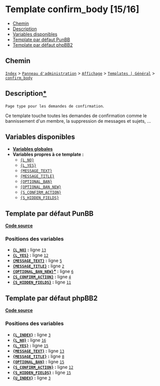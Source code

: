 # Template confirm_body [15/16]
* [Chemin](#chemin)
* [Description](#description)
* [Variables disponibles](#variables-disponibles)
* [Template par défaut PunBB](#template-par-dfaut-punbb)
* [Template par défaut phpBB2](#template-par-dfaut-phpbb2)

## Chemin
[`Index`](http://votre-forum.appspot.com/#/admin/,&part=themes,&mode=main&sub=templates,?mode=edit_main&part=themes&sub=templates&t=103) > [`Panneau d'administration`](http://votre-forum.appspot.com/admin/#&part=themes,&mode=main&sub=templates,?mode=edit_main&part=themes&sub=templates&t=103) > [`Affichage`](http://votre-forum.appspot.com/admin/?part=themes#&mode=main&sub=templates,?mode=edit_main&part=themes&sub=templates&t=103) > [`Templates | Général`](http://votre-forum.appspot.com/admin/?mode=main&part=themes&sub=templates#?mode=edit_main&part=themes&sub=templates&t=103) > [`confirm_body`](http://votre-forum.appspot.com/admin/?mode=edit_main&part=themes&sub=templates&t=103)

## Description[*](https://fa-tvars.appspot.com/tpl/confirm_body)
`Page type pour les demandes de confirmation`.

Ce template touche toutes les demandes de confirmation comme le bannissement d'un membre, la suppression de messages et sujets, ...

## Variables disponibles
* [__Variables globales__](../../variables_globales.md#readme)
* __Variables propres à ce template :__
    * [`{L_NO}`](https://github.com/Etana/template/blob/master/var/L_NO.md#readme)
    * [`{L_YES}`](https://github.com/Etana/template/blob/master/var/L_YES.md#readme)
    * [`{MESSAGE_TEXT}`](https://github.com/Etana/template/blob/master/var/MESSAGE_TEXT.md#readme)
    * [`{MESSAGE_TITLE}`](https://github.com/Etana/template/blob/master/var/MESSAGE_TITLE.md#readme)
    * [`{OPTIONAL_BAN}`](https://github.com/Etana/template/blob/master/var/OPTIONAL_BAN.md#readme)
    * [`{OPTIONAL_BAN_NEW}`](https://github.com/Etana/template/blob/master/var/OPTIONAL_BAN_NEW.md#readme)
    * [`{S_CONFIRM_ACTION}`](https://github.com/Etana/template/blob/master/var/S_CONFIRM_ACTION.md#readme)
    * [`{S_HIDDEN_FIELDS}`](https://github.com/Etana/template/blob/master/var/S_HIDDEN_FIELDS.md#readme)

## Template par défaut PunBB

[__Code source__](../src/punbb/confirm_body.tpl#files)

### Positions des variables 

* __[`{L_NO}`](https://github.com/Etana/template/blob/master/var/L_NO.md#readme) :__ ligne [`13`](../src/punbb/confirm_body.tpl#L13)
* __[`{L_YES}`](https://github.com/Etana/template/blob/master/var/L_YES.md#readme) :__ ligne [`12`](../src/punbb/confirm_body.tpl#L12)
* __[`{MESSAGE_TEXT}`](https://github.com/Etana/template/blob/master/var/MESSAGE_TEXT.md#readme) :__ ligne [`5`](../src/punbb/confirm_body.tpl#L5)
* __[`{MESSAGE_TITLE}`](https://github.com/Etana/template/blob/master/var/MESSAGE_TITLE.md#readme) :__ ligne [`2`](../src/punbb/confirm_body.tpl#L2)
* __[`{OPTIONAL_BAN_NEW}`](https://github.com/Etana/template/blob/master/var/OPTIONAL_BAN_NEW.md#readme)<a href="https://fa-tvars.appspot.com/var/OPTIONAL_BAN_NEW">*</a> :__ ligne [`6`](../src/punbb/confirm_body.tpl#L6)
* __[`{S_CONFIRM_ACTION}`](https://github.com/Etana/template/blob/master/var/S_CONFIRM_ACTION.md#readme) :__ ligne [`4`](../src/punbb/confirm_body.tpl#L4)
* __[`{S_HIDDEN_FIELDS}`](https://github.com/Etana/template/blob/master/var/S_HIDDEN_FIELDS.md#readme) :__ ligne [`11`](../src/punbb/confirm_body.tpl#L11)


## Template par défaut phpBB2

[__Code source__](../src/subsilver/confirm_body.tpl#files)

### Positions des variables 

* __[`{L_INDEX}`](https://github.com/Etana/template/blob/master/var/L_INDEX.md#readme) :__ ligne [`3`](../src/subsilver/confirm_body.tpl#L3)
* __[`{L_NO}`](https://github.com/Etana/template/blob/master/var/L_NO.md#readme) :__ ligne [`16`](../src/subsilver/confirm_body.tpl#L16)
* __[`{L_YES}`](https://github.com/Etana/template/blob/master/var/L_YES.md#readme) :__ ligne [`15`](../src/subsilver/confirm_body.tpl#L15)
* __[`{MESSAGE_TEXT}`](https://github.com/Etana/template/blob/master/var/MESSAGE_TEXT.md#readme) :__ ligne [`13`](../src/subsilver/confirm_body.tpl#L13)
* __[`{MESSAGE_TITLE}`](https://github.com/Etana/template/blob/master/var/MESSAGE_TITLE.md#readme) :__ ligne [`8`](../src/subsilver/confirm_body.tpl#L8)
* __[`{OPTIONAL_BAN}`](https://github.com/Etana/template/blob/master/var/OPTIONAL_BAN.md#readme) :__ ligne [`15`](../src/subsilver/confirm_body.tpl#L15)
* __[`{S_CONFIRM_ACTION}`](https://github.com/Etana/template/blob/master/var/S_CONFIRM_ACTION.md#readme) :__ ligne [`12`](../src/subsilver/confirm_body.tpl#L12)
* __[`{S_HIDDEN_FIELDS}`](https://github.com/Etana/template/blob/master/var/S_HIDDEN_FIELDS.md#readme) :__ ligne [`15`](../src/subsilver/confirm_body.tpl#L15)
* __[`{U_INDEX}`](https://github.com/Etana/template/blob/master/var/U_INDEX.md#readme) :__ ligne [`3`](../src/subsilver/confirm_body.tpl#L3)
